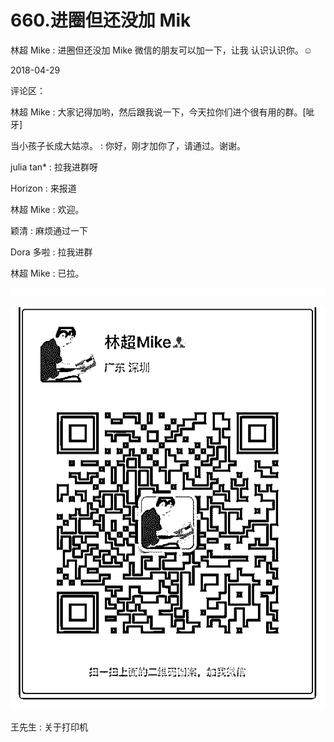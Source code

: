 # 660.进圈但还没加 Mik

林超 Mike : 进圈但还没加 Mike 微信的朋友可以加一下，让我 认识认识你。☺

2018-04-29

评论区：

林超 Mike : 大家记得加哟，然后跟我说一下，今天拉你们进个很有用的群。[呲牙]

当小孩子长成大姑凉。 : 你好，刚才加你了，请通过。谢谢。

julia tan* : 拉我进群呀

Horizon : 来报道

林超 Mike : 欢迎。

颖清 : 麻烦通过一下

Dora 多啦 : 拉我进群

林超 Mike : 已拉。

![image](img/Image_146.png)

![image](img/Image_147.png)

王先生 : 关于打印机